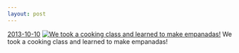 ```yaml
---
layout: post
---
```


<p>
  <time><a href="/87">2013-10-10</a></time>
  <a href="/87"><img src="{{ site.assets_url }}/87-480.jpg" srcset="{{ site.assets_url }}/87-960.jpg 960w, {{ site.assets_url }}/87-720.jpg 720w, {{ site.assets_url }}/87-480.jpg 480w, {{ site.assets_url }}/87-240.jpg 240w" sizes="(min-width: 700px) 50vw, calc(100vw - 2rem)" alt="We took a cooking class and learned to make empanadas!" /></a>
  <span>We took a cooking class and learned to make empanadas!</span>
</p>
